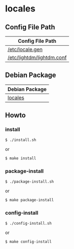 
# locales


## Config File Path

| Config File Path |
| --- |
| [/etc/locale.gen](./asset/overlay/etc/locale.gen) |
| [/etc/lightdm/lightdm.conf](https://github.com/samwhelp/debian-adjustment/blob/main/prototype/dm/lightdm/lightdm-gtk-greeter/default/asset/overlay/etc/lightdm/lightdm.conf) |


## Debian Package

| Debian Package |
| --- |
| [locales](https://packages.debian.org/sid/locales) |


## Howto


### install

``` sh
$ ./install.sh
```

or

``` sh
$ make install
```


### package-install

``` sh
$ ./package-install.sh
```

or

``` sh
$ make package-install
```


### config-install

``` sh
$ ./config-install.sh
```

or

``` sh
$ make config-install
```
